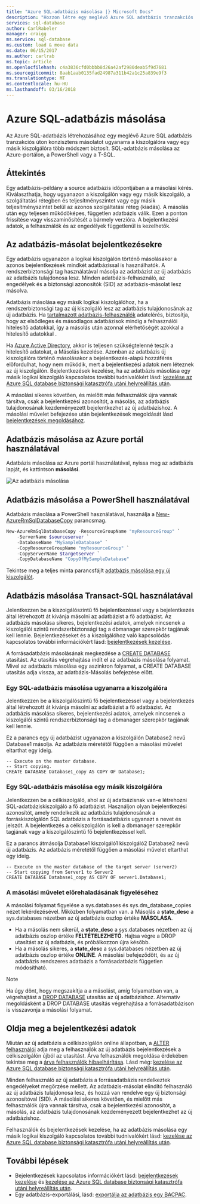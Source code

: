 ```yaml
---
title: "Azure SQL-adatbázis másolása |} Microsoft Docs"
description: "Hozzon létre egy meglévő Azure SQL adatbázis tranzakciós úton konzisztens példányát ugyanarra a kiszolgálóra vagy egy másik kiszolgálóra."
services: sql-database
author: CarlRabeler
manager: craigg
ms.service: sql-database
ms.custom: load & move data
ms.date: 06/15/2017
ms.author: carlrab
ms.topic: article
ms.openlocfilehash: c4a3836cfd0bbbb8d26a42af2980deab5f9d7681
ms.sourcegitcommit: 8aab1aab0135fad24987a311b42a1c25a839e9f3
ms.translationtype: MT
ms.contentlocale: hu-HU
ms.lasthandoff: 03/16/2018
---
```

# <a name="copy-an-azure-sql-database"></a>Azure SQL-adatbázis másolása

Az Azure SQL-adatbázis létrehozásához egy meglévő Azure SQL adatbázis tranzakciós úton konzisztens másolatot ugyanarra a kiszolgálóra vagy egy másik kiszolgálóra több módszert biztosít. SQL-adatbázis másolása az Azure-portálon, a PowerShell vagy a T-SQL. 

## <a name="overview"></a>Áttekintés

Egy adatbázis-példány a source adatbázis időpontjában a a másolási kérés. Kiválaszthatja, hogy ugyanazon a kiszolgálón vagy egy másik kiszolgáló, a szolgáltatási rétegben és teljesítményszintet vagy egy másik teljesítményszintet belül az azonos szolgáltatási réteg (kiadás). A másolás után egy teljesen működőképes, független adatbázis válik. Ezen a ponton frissítése vagy visszaminősítését a bármely verzióra. A bejelentkezési adatok, a felhasználók és az engedélyek függetlenül is kezelhetők.  

## <a name="logins-in-the-database-copy"></a>Az adatbázis-másolat bejelentkezésekre

Egy adatbázis ugyanazon a logikai kiszolgálón történő másolásakor a azonos bejelentkezések mindkét adatbázissal is használhatók. A rendszerbiztonsági tag használatával másolja az adatbázist az új adatbázis az adatbázis tulajdonosa lesz. Minden adatbázis-felhasználó, az engedélyek és a biztonsági azonosítók (SID) az adatbázis-másolat lesz másolva.  

Adatbázis másolása egy másik logikai kiszolgálóhoz, ha a rendszerbiztonsági tag az új kiszolgáló lesz az adatbázis tulajdonosának az új adatbázis. Ha [tartalmazott adatbázis-felhasználók](sql-database-manage-logins.md) adatelérés, biztosítja, hogy az elsődleges és másodlagos adatbázisok mindig a felhasználói hitelesítő adatokkal, így a másolás után azonnal elérhetőségét azokkal a hitelesítő adatokkal . 

Ha [Azure Active Directory](../active-directory/active-directory-whatis.md), akkor is teljesen szükségtelenné teszik a hitelesítő adatokat, a Másolás kezelése. Azonban az adatbázis új kiszolgálóra történő másolásakor a bejelentkezés-alapú hozzáférés előfordulhat, hogy nem működik, mert a bejelentkezési adatok nem léteznek az új kiszolgálón. Bejelentkezések kezelése, ha az adatbázis másolása egy másik logikai kiszolgáló kapcsolatos további tudnivalókért lásd: [kezelése az Azure SQL database biztonsági katasztrófa utáni helyreállítás után](sql-database-geo-replication-security-config.md). 

A másolási sikeres követően, és mielőtt más felhasználók újra vannak társítva, csak a bejelentkezési azonosítót, a másolás, az adatbázis tulajdonosának kezdeményezett bejelentkezhet az új adatbázishoz. A másolási művelet befejezése után bejelentkezések megoldását lásd [bejelentkezések megoldásához](#resolve-logins).

## <a name="copy-a-database-by-using-the-azure-portal"></a>Adatbázis másolása az Azure portál használatával

Adatbázis másolása az Azure portál használatával, nyissa meg az adatbázis lapját, és kattintson **másolási**. 

   ![Az adatbázis másolása](./media/sql-database-copy/database-copy.png)

## <a name="copy-a-database-by-using-powershell"></a>Adatbázis másolása a PowerShell használatával

Adatbázis másolása a PowerShell használatával, használja a [New-AzureRmSqlDatabaseCopy](/powershell/module/azurerm.sql/new-azurermsqldatabasecopy) parancsmag. 

```PowerShell
New-AzureRmSqlDatabaseCopy -ResourceGroupName "myResourceGroup" `
    -ServerName $sourceserver `
    -DatabaseName "MySampleDatabase" `
    -CopyResourceGroupName "myResourceGroup" `
    -CopyServerName $targetserver `
    -CopyDatabaseName "CopyOfMySampleDatabase"
```

Tekintse meg a teljes minta parancsfájlt [adatbázis másolása egy új kiszolgálót](scripts/sql-database-copy-database-to-new-server-powershell.md).

## <a name="copy-a-database-by-using-transact-sql"></a>Adatbázis másolása Transact-SQL használatával

Jelentkezzen be a kiszolgálószintű fő bejelentkezéssel vagy a bejelentkezés által létrehozott át kívánja másolni az adatbázist a fő adatbázist. Az adatbázis másolása sikeres, bejelentkezési adatok, amelyek nincsenek a kiszolgálói szintű rendszerbiztonsági tag a dbmanager szerepkör tagjának kell lennie. Bejelentkezéseket és a kiszolgálóhoz való kapcsolódás kapcsolatos további információkért lásd: [bejelentkezések kezelése](sql-database-manage-logins.md).

A forrásadatbázis másolásának megkezdése a [CREATE DATABASE](https://msdn.microsoft.com/library/ms176061.aspx) utasítást. Az utasítás végrehajtása indít el az adatbázis másolása folyamat. Mivel az adatbázis másolása egy aszinkron folyamat, a CREATE DATABASE utasítás adja vissza, az adatbázis-Másolás befejezése előtt.

### <a name="copy-a-sql-database-to-the-same-server"></a>Egy SQL-adatbázis másolása ugyanarra a kiszolgálóra
Jelentkezzen be a kiszolgálószintű fő bejelentkezéssel vagy a bejelentkezés által létrehozott át kívánja másolni az adatbázist a fő adatbázist. Az adatbázis másolása sikeres, bejelentkezési adatok, amelyek nincsenek a kiszolgálói szintű rendszerbiztonsági tag a dbmanager szerepkör tagjának kell lennie.

Ez a parancs egy új adatbázist ugyanazon a kiszolgálón Database2 nevű Database1 másolja. Az adatbázis méretétől függően a másolási művelet eltarthat egy ideig.

    -- Execute on the master database.
    -- Start copying.
    CREATE DATABASE Database1_copy AS COPY OF Database1;

### <a name="copy-a-sql-database-to-a-different-server"></a>Egy SQL-adatbázis másolása egy másik kiszolgálóra

Jelentkezzen be a célkiszolgáló, ahol az új adatbázisnak van-e létrehozni SQL-adatbáziskiszolgáló a fő adatbázist. Használjon olyan bejelentkezési azonosítót, amely rendelkezik az adatbázis tulajdonosának a forráskiszolgálón SQL adatbázis a forrásadatbázis ugyanazt a nevet és jelszót. A bejelentkezés a célkiszolgálón is kell a dbmanager szerepkör tagjának vagy a kiszolgálószintű fő bejelentkezéssel kell.

Ez a parancs átmásolja Database1 kiszolgáló1 kiszolgáló2 Database2 nevű új adatbázis. Az adatbázis méretétől függően a másolási művelet eltarthat egy ideig.

    -- Execute on the master database of the target server (server2)
    -- Start copying from Server1 to Server2
    CREATE DATABASE Database1_copy AS COPY OF server1.Database1;


### <a name="monitor-the-progress-of-the-copying-operation"></a>A másolási művelet előrehaladásának figyeléséhez

A másolási folyamat figyelése a sys.databases és sys.dm_database_copies nézet lekérdezésével. Miközben folyamatban van. a Másolás a **state_desc** a sys.databases nézetben az új adatbázis oszlop értéke **MÁSOLÁSA**.

* Ha a másolás nem sikerül, a **state_desc** a sys.databases nézetben az új adatbázis oszlop értéke **FELTÉTELEZHETŐ**. Hajtsa végre a DROP utasítást az új adatbázis, és próbálkozzon újra később.
* Ha a másolás sikeres, a **state_desc** a sys.databases nézetben az új adatbázis oszlop értéke **ONLINE**. A másolási befejeződött, és az új adatbázis rendszeres adatbázis a forrásadatbázis független módosítható.

> [!NOTE]
> Ha úgy dönt, hogy megszakítja a a másolást, amíg folyamatban van, a végrehajtást a [DROP DATABASE](https://msdn.microsoft.com/library/ms178613.aspx) utasítás az új adatbázishoz. Alternatív megoldásként a DROP DATABASE utasítás végrehajtása a forrásadatbázison is visszavonja a másolási folyamat.
> 

## <a name="resolve-logins"></a>Oldja meg a bejelentkezési adatok

Miután az új adatbázis a célkiszolgálón online állapotban, a [ALTER felhasználói](https://msdn.microsoft.com/library/ms176060.aspx) adja meg a felhasználók az új adatbázis bejelentkezések a célkiszolgálón újból az utasítást. Árva felhasználók megoldása érdekében tekintse meg a [árva felhasználók hibaelhárítása](https://msdn.microsoft.com/library/ms175475.aspx). Lásd még: [kezelése az Azure SQL database biztonsági katasztrófa utáni helyreállítás után](sql-database-geo-replication-security-config.md).

Minden felhasználó az új adatbázis a forrásadatbázis rendelkeztek engedélyeket megőrzése mellett. Az adatbázis-másolat elindító felhasználó az új adatbázis tulajdonosa lesz, és hozzá van rendelve egy új biztonsági azonosítóval (SID). A másolási sikeres követően, és mielőtt más felhasználók újra vannak társítva, csak a bejelentkezési azonosítót, a másolás, az adatbázis tulajdonosának kezdeményezett bejelentkezhet az új adatbázishoz.

Felhasználók és bejelentkezések kezelése, ha az adatbázis másolása egy másik logikai kiszolgáló kapcsolatos további tudnivalókért lásd: [kezelése az Azure SQL database biztonsági katasztrófa utáni helyreállítás után](sql-database-geo-replication-security-config.md).

## <a name="next-steps"></a>További lépések

* Bejelentkezések kapcsolatos információkért lásd: [bejelentkezések kezelése](sql-database-manage-logins.md) és [kezelése az Azure SQL database biztonsági katasztrófa utáni helyreállítás után](sql-database-geo-replication-security-config.md).
* Egy adatbázis-exportálási, lásd: [exportálja az adatbázis egy BACPAC](sql-database-export.md).
